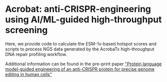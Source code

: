 # Acrobat: anti-CRISPR-engineering using AI/ML-guided high-throughput screening 
Here, we provide code to calculate the ESM-1v-based hotspot scores and scripts to process NGS data generated by the AcrobaTx high-throughput DNA repair profiling workflow.

Additional information can be found in the pre-print paper ["Protein language model-guided engineering of an anti-CRISPR protein for precise genome editing in human cells"](https://www.biorxiv.org/content/10.1101/2023.12.13.571376v1)


